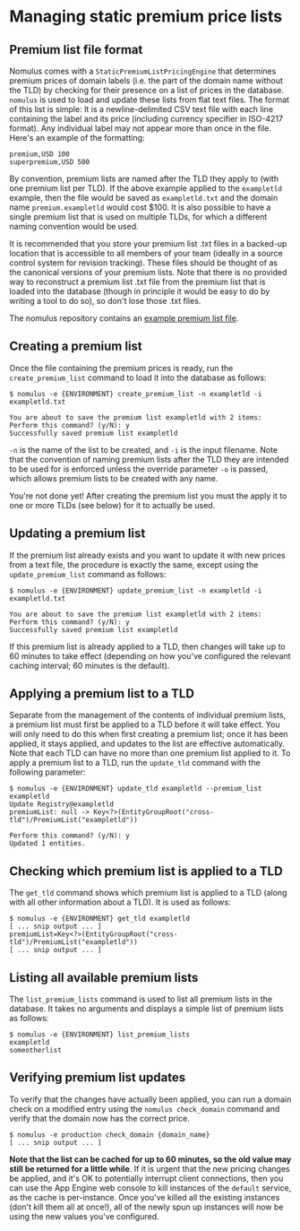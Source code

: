 # Managing static premium price lists

## Premium list file format

Nomulus comes with a `StaticPremiumListPricingEngine` that determines premium
prices of domain labels (i.e. the part of the domain name without the TLD) by
checking for their presence on a list of prices in the database. `nomulus` is
used to load and update these lists from flat text files. The format of this
list is simple: It is a newline-delimited CSV text file with each line
containing the label and its price (including currency specifier in ISO-4217
format). Any individual label may not appear more than once in the file. Here's
an example of the formatting:

```
premium,USD 100
superpremium,USD 500
```

By convention, premium lists are named after the TLD they apply to (with one
premium list per TLD). If the above example applied to the `exampletld` example,
then the file would be saved as `exampletld.txt` and the domain name
`premium.exampletld` would cost $100. It is also possible to have a single
premium list that is used on multiple TLDs, for which a different naming
convention would be used.

It is recommended that you store your premium list .txt files in a backed-up
location that is accessible to all members of your team (ideally in a source
control system for revision tracking). These files should be thought of as the
canonical versions of your premium lists. Note that there is no provided way to
reconstruct a premium list .txt file from the premium list that is loaded into
the database (though in principle it would be easy to do by writing a tool to do
so), so don't lose those .txt files.

The nomulus repository contains an
[example premium list file](https://github.com/google/nomulus/blob/master/core/src/main/java/google/registry/config/files/premium/example.txt).

## Creating a premium list

Once the file containing the premium prices is ready, run the
`create_premium_list` command to load it into the database as follows:

```shell
$ nomulus -e {ENVIRONMENT} create_premium_list -n exampletld -i exampletld.txt

You are about to save the premium list exampletld with 2 items:
Perform this command? (y/N): y
Successfully saved premium list exampletld
```

`-n` is the name of the list to be created, and `-i` is the input filename. Note
that the convention of naming premium lists after the TLD they are intended to
be used for is enforced unless the override parameter `-o` is passed, which
allows premium lists to be created with any name.

You're not done yet! After creating the premium list you must the apply it to
one or more TLDs (see below) for it to actually be used.

## Updating a premium list

If the premium list already exists and you want to update it with new prices
from a text file, the procedure is exactly the same, except using the
`update_premium_list` command as follows:

```shell
$ nomulus -e {ENVIRONMENT} update_premium_list -n exampletld -i exampletld.txt

You are about to save the premium list exampletld with 2 items:
Perform this command? (y/N): y
Successfully saved premium list exampletld
```

If this premium list is already applied to a TLD, then changes will take up to
60 minutes to take effect (depending on how you've configured the relevant
caching interval; 60 minutes is the default).

## Applying a premium list to a TLD

Separate from the management of the contents of individual premium lists, a
premium list must first be applied to a TLD before it will take effect. You will
only need to do this when first creating a premium list; once it has been
applied, it stays applied, and updates to the list are effective automatically.
Note that each TLD can have no more than one premium list applied to it. To
apply a premium list to a TLD, run the `update_tld` command with the following
parameter:

```shell
$ nomulus -e {ENVIRONMENT} update_tld exampletld --premium_list exampletld
Update Registry@exampletld
premiumList: null -> Key<?>(EntityGroupRoot("cross-tld")/PremiumList("exampletld"))

Perform this command? (y/N): y
Updated 1 entities.
```

## Checking which premium list is applied to a TLD

The `get_tld` command shows which premium list is applied to a TLD (along with
all other information about a TLD). It is used as follows:

```shell
$ nomulus -e {ENVIRONMENT} get_tld exampletld
[ ... snip output ... ]
premiumList=Key<?>(EntityGroupRoot("cross-tld")/PremiumList("exampletld"))
[ ... snip output ... ]
```

## Listing all available premium lists

The `list_premium_lists` command is used to list all premium lists in the
database. It takes no arguments and displays a simple list of premium lists as
follows:

```shell
$ nomulus -e {ENVIRONMENT} list_premium_lists
exampletld
someotherlist
```

## Verifying premium list updates

To verify that the changes have actually been applied, you can run a domain
check on a modified entry using the `nomulus check_domain` command and verify
that the domain now has the correct price.

```shell
$ nomulus -e production check_domain {domain_name}
[ ... snip output ... ]
```

 **Note that the list can be cached for up to 60 minutes, so the old value may
still be returned for a little while**. If it is urgent that the new pricing
changes be applied, and it's OK to potentially interrupt client connections,
then you can use the App Engine web console to kill instances of the `default`
service, as the cache is per-instance. Once you've killed all the existing
instances (don't kill them all at once!), all of the newly spun up instances
will now be using the new values you've configured.

